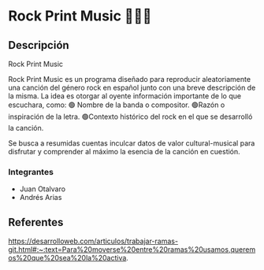 # Rock Print Music 🎵😊🎶

## Descripción

Rock Print Music

Rock Print Music es un programa diseñado para reproducir aleatoriamente una canción del género rock en español junto con una breve descripción de la misma. La idea es otorgar al oyente información importante de lo que escuchara, como:
 🟢 Nombre de la banda o compositor.
 🟢Razón o inspiración de la letra.
 🟢Contexto histórico del rock en el que se desarrolló la canción.

Se busca a resumidas cuentas inculcar datos de valor cultural-musical para disfrutar y comprender al máximo la esencia de la canción en cuestión.


### Integrantes
- Juan Otalvaro
- Andrés Arias

## Referentes 

https://desarrolloweb.com/articulos/trabajar-ramas-git.html#:~:text=Para%20moverse%20entre%20ramas%20usamos,queremos%20que%20sea%20la%20activa.
